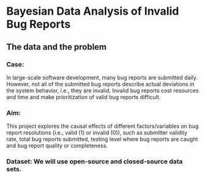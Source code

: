 # Bayesian Data Analysis of Invalid Bug Reports
## The data and the problem
### Case: 
In large-scale software development, many bug reports are submitted daily. However, not all of the submitted bug reports describe actual deviations in the system behavior, i.e., they are invalid. Invalid bug reports cost resources and time and make prioritization of valid bug reports difficult.

### Aim: 
This project explores the causal effects of different factors/variables on bug report resolutions (i.e., valid (1) or invalid (0)), such as submitter validity rate, total bug reports submitted, testing level where bug reports are caught and bug report quality or completeness.
 
### Dataset: We will use open-source and closed-source data sets.
